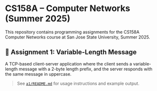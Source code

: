 # CS158A – Computer Networks (Summer 2025)

This repository contains programming assignments for the CS158A Computer Networks course at San Jose State University, Summer 2025.

## 📁 Assignment 1: Variable-Length Message

A TCP-based client-server application where the client sends a variable-length message with a 2-byte length prefix, and the server responds with the same message in uppercase.

> See [`a1/README.md`](a1/README.md) for usage instructions and example output.
